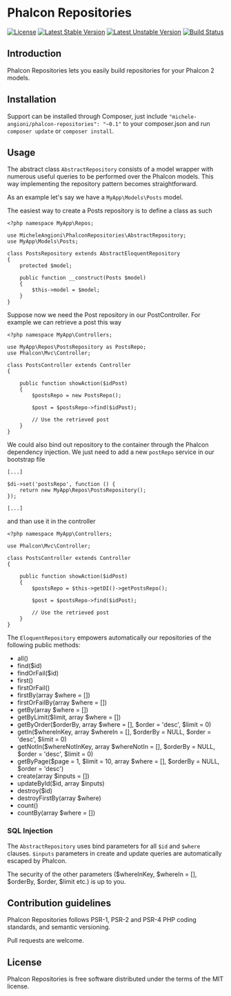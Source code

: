 # Phalcon Repositories

[![License](https://poser.pugx.org/michele-angioni/phalcon-repositories/license)](https://packagist.org/packages/michele-angioni/phalcon-repositories)
[![Latest Stable Version](https://poser.pugx.org/michele-angioni/phalcon-repositories/v/stable)](https://packagist.org/packages/michele-angioni/phalcon-repositories)
[![Latest Unstable Version](https://poser.pugx.org/michele-angioni/phalcon-repositories/v/unstable)](https://packagist.org/packages/michele-angioni/phalcon-repositories)
[![Build Status](https://travis-ci.org/micheleangioni/phalcon-repositories.svg)](https://travis-ci.org/micheleangioni/phalcon-repositories)

## Introduction

Phalcon Repositories lets you easily build repositories for your Phalcon 2 models.

## Installation

Support can be installed through Composer, just include `"michele-angioni/phalcon-repositories": "~0.1"` to your composer.json and run `composer update` or `composer install`.

## Usage

The abstract class `AbstractRepository` consists of a model wrapper with numerous useful queries to be performed over the Phalcon models.
This way implementing the repository pattern becomes straightforward.

As an example let's say we have a `MyApp\Models\Posts` model. 

The easiest way to create a Posts repository is to define a class as such

    <?php namespace MyApp\Repos;

    use MicheleAngioni\PhalconRepositories\AbstractRepository;
    use MyApp\Models\Posts;

    class PostsRepository extends AbstractEloquentRepository
    {
        protected $model;

        public function __construct(Posts $model)
        {
            $this->model = $model;
        }
    }

Suppose now we need the Post repository in our PostController. For example we can retrieve a post this way 

    <?php namespace MyApp\Controllers;

    use MyApp\Repos\PostsRepository as PostsRepo;
    use Phalcon\Mvc\Controller;

    class PostsController extends Controller 
    {
        
        public function showAction($idPost)
        {
            $postsRepo = new PostsRepo();
            
            $post = $postsRepo->find($idPost);

            // Use the retrieved post
        }
    }
    
We could also bind out repository to the container through the Phalcon dependency injection.
We just need to add a new `postRepo` service in our bootstrap file

    [...]
    
    $di->set('postsRepo', function () {
        return new MyApp\Repos\PostsRepository();
    });
    
    [...]

and than use it in the controller

    <?php namespace MyApp\Controllers;
    
    use Phalcon\Mvc\Controller;

    class PostsController extends Controller 
    {
        
        public function showAction($idPost)
        {
            $postsRepo = $this->getDI()->getPostsRepo();
            
            $post = $postsRepo->find($idPost);

            // Use the retrieved post
        }
    }

The `EloquentRepository` empowers automatically our repositories of the following public methods:

- all()
- find($id)
- findOrFail($id)
- first()
- firstOrFail()
- firstBy(array $where = [])
- firstOrFailBy(array $where = [])
- getBy(array $where = [])
- getByLimit($limit, array $where = [])
- getByOrder($orderBy, array $where = [], $order = 'desc', $limit = 0)
- getIn($whereInKey, array $whereIn = [], $orderBy = NULL, $order = 'desc', $limit = 0)
- getNotIn($whereNotInKey, array $whereNotIn = [], $orderBy = NULL, $order = 'desc', $limit = 0)
- getByPage($page = 1, $limit = 10, array $where = [], $orderBy = NULL, $order = 'desc')
- create(array $inputs = [])
- updateById($id, array $inputs)
- destroy($id)
- destroyFirstBy(array $where)
- count()
- countBy(array $where = [])

### SQL Injection

The `AbstractRepository` uses bind parameters for all `$id` and `$where` clauses. 
`$inputs` parameters in create and update queries are automatically escaped by Phalcon.

The security of the other parameters ($whereInKey, $whereIn = [], $orderBy, $order, $limit etc.) is up to you.

## Contribution guidelines

Phalcon Repositories follows PSR-1, PSR-2 and PSR-4 PHP coding standards, and semantic versioning.

Pull requests are welcome.

## License

Phalcon Repositories is free software distributed under the terms of the MIT license.

